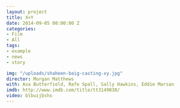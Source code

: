 ```yaml
---
layout: project
title: X+Y
date: 2014-09-05 00:00:00 Z
categories:
- Film
- All
tags:
- example
- news
- story

img: "/uploads/shaheen-baig-casting-xy.jpg"
director: Morgan Matthews
with: Asa Butterfield, Rafe Spall, Sally Hawkins, Eddie Marsan
imdb: http://www.imdb.com/title/tt3149038/
video: blbuijbshs
---
```


